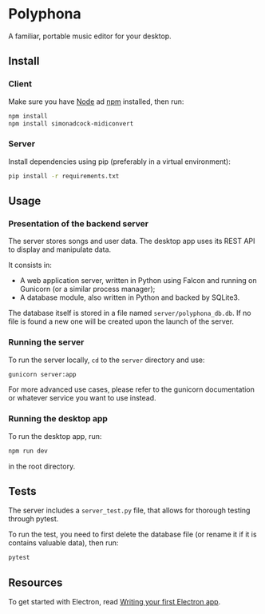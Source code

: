 # Polyphona

A familiar, portable music editor for your desktop. 

## Install

### Client

Make sure you have [Node] ad [npm] installed, then run:

``` bash
npm install
npm install simonadcock-midiconvert
```

### Server

Install dependencies using pip (preferably in a virtual environment):

```bash
pip install -r requirements.txt
```

## Usage

### Presentation of the backend server

The server stores songs and user data. The desktop app uses its REST API
to display and manipulate data.

It consists in:

- A web application server, written in Python using Falcon and running on Gunicorn (or a similar process manager);
- A database module, also written in Python and backed by SQLite3.

The database itself is stored in a file named `server/polyphona_db.db`.
If no file is found a new one will be created upon the launch of the server.

### Running the server

To run the server locally, `cd` to the `server` directory and use:

```bash
gunicorn server:app
```

For more advanced use cases, please refer to the gunicorn documentation or whatever service you want to use instead.

### Running the desktop app

To run the desktop app, run:

```bash
npm run dev
```

in the root directory.

## Tests

The server includes a `server_test.py` file, that allows for thorough testing through pytest.

To run the test, you need to first delete the database file (or rename it if it is contains valuable data), then run:

``` bash
pytest
```

## Resources

To get started with Electron, read [Writing your first Electron app](https://electronjs.org/docs/tutorial/first-app).

[Node]: https://nodejs.org/en/
[npm]: https://www.npmjs.com/get-npm
[Falcon]: https://falcon.readthedocs.io/en/stable/
[gunicorn]: https://gunicorn.org/
[sqlite3]: https://docs.python.org/3.4/library/sqlite3.html
[pytest]: https://docs.pytest.org/en/latest/
[pip]: https://pypi.org/project/pip/
